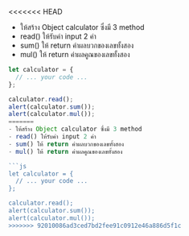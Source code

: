 <<<<<<< HEAD
- ให้สร้าง Object calculator ซึ่งมี 3 method 
- read() ให้รับค่า input 2 ค่า
- sum() ให้ return ค่าผลบวกของเลขทั้งสอง
- mul() ให้ return ค่าผลคูณของเลขทั้งสอง

```js
let calculator = {
  // ... your code ...
};

calculator.read();
alert(calculator.sum());
alert(calculator.mul());
=======
- ให้สร้าง Object calculator ซึ่งมี 3 method 
- read() ให้รับค่า input 2 ค่า
- sum() ให้ return ค่าผลบวกของเลขทั้งสอง
- mul() ให้ return ค่าผลคูณของเลขทั้งสอง

```js
let calculator = {
  // ... your code ...
};

calculator.read();
alert(calculator.sum());
alert(calculator.mul());
>>>>>>> 92010086ad3ced7bd2fee91c0912e46a886d5f1c
```